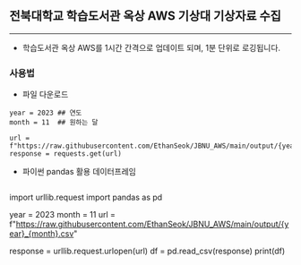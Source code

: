 ## 전북대학교 학습도서관 옥상 AWS 기상대 기상자료 수집

---

* 학습도서관 옥상 AWS를 1시간 간격으로 업데이트 되며, 1분 단위로 로깅됩니다.

### 사용법

* 파일 다운로드
```
year = 2023 ## 연도
month = 11  ## 원하는 달

url = f"https://raw.githubusercontent.com/EthanSeok/JBNU_AWS/main/output/{year}_{month}.csv"
response = requests.get(url)
```

* 파이썬 pandas 활용 데이터프레임
  ```
import urllib.request
import pandas as pd

year = 2023
month = 11
url = f"https://raw.githubusercontent.com/EthanSeok/JBNU_AWS/main/output/{year}_{month}.csv"

response = urllib.request.urlopen(url)
df = pd.read_csv(response)
print(df)
  ```
